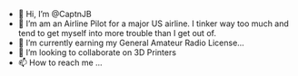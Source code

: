 - 👋 Hi, I’m @CaptnJB
- 👀 I’m am an Airline Pilot for a major US airline.  I tinker way too much and tend to get myself into more trouble than I get out of.
- 🌱 I’m currently earning my General Amateur Radio License...
- 💞️ I’m looking to collaborate on 3D Printers
- 📫 How to reach me ...

<!---
CaptnJB/CaptnJB is a ✨ special ✨ repository because its `README.md` (this file) appears on your GitHub profile.
You can click the Preview link to take a look at your changes.
--->
